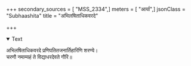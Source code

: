+++
secondary_sources = [ "MSS_2334",]
meters = [ "आर्या",]
jsonClass = "Subhaashita"
title = "अभिलषिताधिकवरदे"

+++

<details open><summary>Text</summary>

अभिलषिताधिकवरदे प्रणिपतितजनार्तिहारिणि शरण्ये।  
चरणौ नमाम्यहं ते विद्याधरदेवते गौरि॥
</details>

